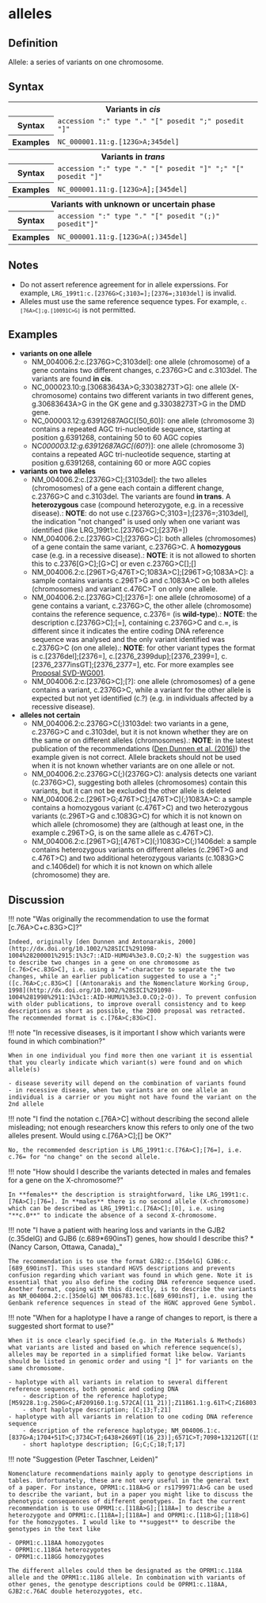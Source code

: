 # alleles

## Definition

Allele: a series of variants on one chromosome.

## Syntax

<table class="syntax">
<tr><th class="section" colspan=2>Variants in <i>cis</i></th></tr>
<tr>
<th>Syntax</th>
<td><code>accession ":" type "." "[" posedit ";" posedit "]"</code></td>
</tr>
<tr>
<th>Examples</th>
<td><code>NC_000001.11:g.[123G>A;345del]</code></td>
</tr>

<tr><th class="section" colspan=2>Variants in <i>trans</i></th></tr>
<tr>
<th>Syntax</th>
<td><code>accession ":" type "." "[" posedit "]" ";" "[" posedit "]"</code></td>
</tr>
<tr>
<th>Examples</th>
<td><code>NC_000001.11:g.[123G>A];[345del]</code></td>
</tr>

<tr><th class="section" colspan=2>Variants with unknown or uncertain phase</th></tr>
<tr>
<th>Syntax</th>
<td><code>accession ":" type "." "[" posedit "(;)" posedit"]"</code></td>
</tr>
<tr>
<th>Examples</th>
<td><code>NC_000001.11:g.[123G>A(;)345del]</code></td>
</tr>
</table>

## Notes

- Do not assert reference agreement for in allele experssions. For example, <code class="invalid">LRG_199t1:c.[2376G>C;3103=];[2376=;3103del]</code> is invalid.
- Alleles must use the same reference sequence types. For example, <code class="invalid"><code
  class="spot1">c.</code>`[76A>C];`<code class="spot1">g.</code>`[10091C>G]`</code> is not permitted.

## Examples

- **variants on one allele**
  - NM_004006.2:c.[2376G>C;3103del]: one allele (chromosome) of a gene contains two different changes, c.2376G>C and c.3103del. The variants are found **in cis**.
  - NC_000023.10:g.[30683643A>G;33038273T>G]: one allele (X-chromosome) contains two different variants in two different genes, g.30683643A>G in the GK gene and g.33038273T>G in the DMD gene.
  - NC_000003.12:g.63912687AGC[(50\_60)]: one allele (chromosome 3) contains a repeated AGC tri-nucleotide sequence, starting at position g.6391268, containing 50 to 60 AGC copies
  - NC*000003.12:g.63912687AGC[(60*?)]: one allele (chromosome 3) contains a repeated AGC tri-nucleotide sequence, starting at position g.6391268, containing 60 or more AGC copies
- **variants on two alleles**
  - NM_004006.2:c.[2376G>C];[3103del]: the two alleles (chromosomes) of a gene each contain a different change, c.2376G>C and c.3103del. The variants are found **in trans**. A **heterozygous** case (compound heterozygote, e.g. in a recessive disease).: **NOTE**: do not use c.[2376G>C;3103=];[2376=;3103del], the indication "not changed" is used only when one variant was identified (like LRG_199t1:c.[2376G>C];[2376=])
  - NM_004006.2:c.[2376G>C];[2376G>C]: both alleles (chromosomes) of a gene contain the same variant, c.2376G>C. A **homozygous** case (e.g. in a recessive disease).: **NOTE**: it is not allowed to shorten this to c.2376[G>C];[G>C] or even c.2376G>C[];[]
  - NM_004006.2:c.[296T>G;476T>C;1083A>C];[296T>G;1083A>C]: a sample contains variants c.296T>G and c.1083A>C on both alleles (chromosomes) and variant c.476C>T on only one allele.
  - NM_004006.2:c.[2376G>C];[2376=]: one allele (chromosome) of a gene contains a variant, c.2376G>C, the other allele (chromosome) contains the reference sequence, c.2376= (is **wild-type**).: **NOTE**: the description c.[2376G>C];[=], containing c.2376G>C and c.=, is different since it indicates the entire coding DNA reference sequence was analysed and the only variant identified was c.2376G>C (on one allele).: **NOTE**: for other variant types the format is c.[2376del];[2376=], c.[2376\_2399dup];[2376\_2399=], c.[2376\_2377insGT];[2376\_2377=], etc. For more examples see [Proposal SVD-WG001](http://varnomen.hgvs.org/consultation/SVD-WG001/).
  - NM_004006.2:c.[2376G>C];[?]: one allele (chromosomes) of a gene contains a variant, c.2376G>C, while a variant for the other allele is expected but not yet identified (c.?) (e.g. in individuals affected by a recessive disease).
- **alleles not certain**
  - NM_004006.2:c.2376G>C(;)3103del: two variants in a gene, c.2376G>C and c.3103del, but it is not known whether they are on the same or on different alleles (chromosomes).: **NOTE**: in the latest publication of the recommendations ([Den Dunnen et al. (2016)](http://onlinelibrary.wiley.com/doi/10.1002/humu.22981/pdf)) the example given is not correct. Allele brackets should not be used when it is not known whether variants are on one allele or not.
  - NM_004006.2:c.2376G>C(;)(2376G>C): analysis detects one variant (c.2376G>C), suggesting both alleles (chromosomes) contain this variants, but it can not be excluded the other allele is deleted
  - NM_004006.2:c.[296T>G;476T>C];[476T>C]\(;)1083A>C: a sample contains a homozygous variant (c.476T>C) and two heterozygous variants (c.296T>G and c.1083G>C) for which it is not known on which allele (chromosome) they are (although at least one, in the example c.296T>G, is on the same allele as c.476T>C).
  - NM_004006.2:c.[296T>G];[476T>C]\(;)1083G>C(;)1406del: a sample contains heterozygous variants on different alleles (c.296T>G and c.476T>C) and two additional heterozygous variants (c.1083G>C and c.1406del) for which it is not known on which allele (chromosome) they are.

## Discussion

!!! note "Was originally the recommendation to use the format [c.76A>C+c.83G>C]?"

    Indeed, originally [den Dunnen and Antonarakis, 2000](http://dx.doi.org/10.1002/%28SICI%291098-1004%28200001%2915:1%3c7::AID-HUMU4%3e3.0.CO;2-N) the suggestion was to describe two changes in a gene on one chromosome as [c.76>C+c.83G>C], i.e. using a "+"-character to separate the two changes, while an earlier publication suggested to use a ";" ([c.76A>C;c.83G>C] [(Antonarakis and the Nomenclature Working Group, 1998](http://dx.doi.org/10.1002/%28SICI%291098-1004%281998%2911:1%3c1::AID-HUMU1%3e3.0.CO;2-O)). To prevent confusion with older publications, to improve overall consistency and to keep descriptions as short as possible, the 2000 proposal was retracted. The recommended format is c.[76A>C;83G>C].

!!! note "In recessive diseases, is it important I show which variants were found in which combination?"

    When in one individual you find more then one variant it is essential that you clearly indicate which variant(s) were found and on which allele(s)

    - disease severity will depend on the combination of variants found
    - in recessive disease, when two variants are on one allele an individual is a carrier or you might not have found the variant on the 2nd allele

!!! note "I find the notation c.[76A>C] without describing the second allele misleading; not enough researchers know this refers to only one of the two alleles present. Would using c.[76A>C];[] be OK?"

    No, the recommended description is LRG_199t1:c.[76A>C];[76=], i.e. c.76= for "no change" on the second allele.

!!! note "How should I describe the variants detected in males and females for a gene on the X-chromosome?"

    In **females** the description is straightforward, like LRG_199t1:c.[76A>C];[76=]. In **males** there is no second allele (X-chromosome) which can be described as LRG_199t1:c.[76A>C];[0], i.e. using "**c.0**" to indicate the absence of a second X-chromosome.

!!! note "I have a patient with hearing loss and variants in the GJB2 (c.35delG) and GJB6 (c.689*690insT) genes, how should I describe this? *(Nancy Carson, Ottawa, Canada)\_"

    The recommendation is to use the format GJB2:c.[35delG] GJB6:c.[689_690insT]. This uses standard HGVS descriptions and prevents confusion regarding which variant was found in which gene. Note it is essential that you also define the coding DNA reference sequence used. Another format, coping with this directly, is to describe the variants as NM_004004.2:c.[35delG] NM_006783.1:c.[689_690insT], i.e. using the Genbank reference sequences in stead of the HGNC approved Gene Symbol.

!!! note "When for a haplotype I have a range of changes to report, is there a suggested short format to use?"

    When it is once clearly specified (e.g. in the Materials & Methods) what variants are listed and based on which reference sequence(s), alleles may be reported in a simplified format like below. Variants should be listed in genomic order and using "[ ]" for variants on the same chromosome.

    - haplotype with all variants in relation to several different reference sequences, both genomic and coding DNA
        - description of the reference haplotype; [M59228.1:g.250G>C;AF209160.1:g.572CA[(11_21)];Z11861.1:g.61T>C;Z16803.1:g.114A[(18_22)]]
        - short haplotype description; [C;13;T;21]
    - haplotype with all variants in relation to one coding DNA reference sequence
        - description of the reference haplotype; NM_004006.1:c.[837G>A;1704+51T>C;3734C>T;6438+2669T[(16_23)];6571C>T;7098+13212GT[(15_19)]]
        - short haplotype description; [G;C;C;18;T;17]

!!! note "Suggestion (Peter Taschner, Leiden)"

    Nomenclature recommendations mainly apply to genotype descriptions in tables. Unfortunately, these are not very useful in the general text of a paper. For instance, OPRM1:c.118A>G or rs1799971:A>G can be used to describe the variant, but in a paper you might like to discuss the phenotypic consequences of different genotypes. In fact the current recommendation is to use OPRM1:c.[118A>G];[118A=] to describe a heterozygote and OPRM1:c.[118A=];[118A=] and OPRM1:c.[118>G];[118>G] for the homozygotes. I would like to **suggest** to describe the genotypes in the text like

    - OPRM1:c.118AA homozygotes
    - OPRM1:c.118GA heterozygotes
    - OPRM1:c.118GG homozygotes

    The different alleles could then be designated as the OPRM1:c.118A allele and the OPRM1:c.118G allele. In combination with variants of other genes, the genotype descriptions could be OPRM1:c.118AA, GJB2:c.76AC double heterozygotes, etc.
